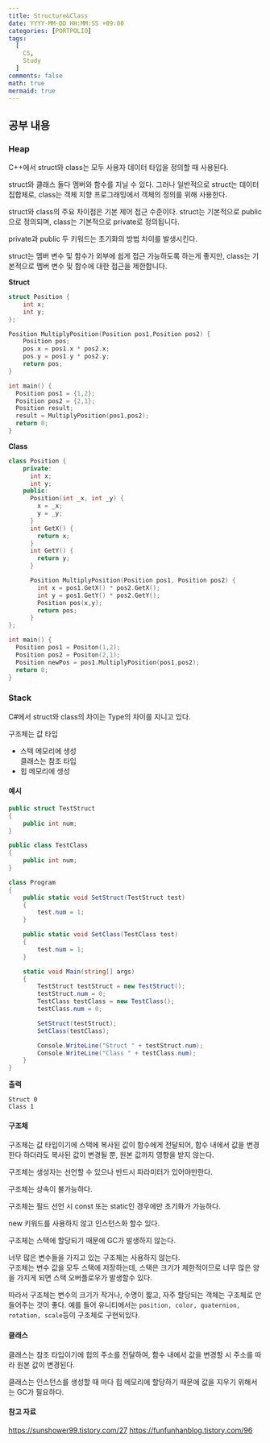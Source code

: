 ```yaml
---
title: Structure&Class
date: YYYY-MM-DD HH:MM:SS +09:00
categories: [PORTPOLIO]
tags:
  [
    CS,
    Study
  ]
comments: false
math: true
mermaid: true
---
```


## 공부 내용

### Heap

C++에서 struct와 class는 모두 사용자 데이터 타입을 정의할 때 사용된다.

struct와 클래스 둘다 멤버와 함수를 지닐 수 있다. 그러나 일반적으로 struct는 데이터 집합체로,
class는 객체 지향 프로그래밍에서 객체의 정의를 위해 사용한다.

struct와 class의 주요 차이점은 기본 제어 접근 수준이다. struct는 기본적으로 public으로 정의되며, 
class는 기본적으로 private로 정의됩니다.

private과 public 두 키워드는 초기화의 방법 차이를 발생시킨다.


struct는 멤버 변수 및 함수가 외부에 쉽게 접근 가능하도록 하는게 좋지만, class는 기본적으로 멤버 변수 및 함수에 대한 접근을 제한합니다.

**Struct**
```cpp
struct Position {
    int x;
    int y;
};

Position MultiplyPosition(Position pos1,Position pos2) {
    Position pos;
    pos.x = pos1.x * pos2.x;
    pos.y = pos1.y * pos2.y;
    return pos;
}

int main() {
  Position pos1 = {1,2};
  Position pos2 = {2,1};
  Position result;
  result = MultiplyPosition(pos1,pos2);
  return 0;
}
```
**Class**
```cpp
class Position {
    private:
      int x;
      int y;
    public:
      Position(int _x, int _y) {
        x = _x;
        y = _y;
      }
      int GetX() {
        return x;
      }
      int GetY() {
        return y;
      }

      Position MultiplyPosition(Position pos1, Position pos2) {
        int x = pos1.GetX() * pos2.GetX();
        int y = pos1.GetY() * pos2.GetY();
        Position pos(x,y); 
        return pos;
      }
};

int main() {
  Position pos1 = Positon(1,2);
  Position pos2 = Positon(2,1);
  Position newPos = pos1.MultiplyPosition(pos1,pos2);
  return 0;
}
```

### Stack

C#에서 struct와 class의 차이는 Type의 차이를 지니고 있다.

구조체는 값 타입  
- 스텍 메모리에 생성  
클래스는 참조 타입  
- 힙 메모리에 생성  


#### 예시
```csharp
public struct TestStruct
{
    public int num;
}

public class TestClass
{
    public int num;
}

class Program
{
    public static void SetStruct(TestStruct test)
    {
        test.num = 1;
    }

    public static void SetClass(TestClass test)
    {
        test.num = 1;
    }

    static void Main(string[] args)
    {
        TestStruct testStruct = new TestStruct();
        testStruct.num = 0;
        TestClass testClass = new TestClass();
        testClass.num = 0;

        SetStruct(testStruct);
        SetClass(testClass);

        Console.WriteLine("Struct " + testStruct.num);
        Console.WriteLine("Class " + testClass.num);
    }
}
```
**출력**
```
Struct 0
Class 1
```

#### 구조체

구조체는 값 타입이기에 스택에 복사된 값이 함수에게 전달되어, 함수 내에서 값을 변경한다 하더라도 복사된 값이 변경될 뿐, 원본 값까지 영향을 받지 않는다.

구조체는 생성자는 선언할 수 있으나 반드시 파라미터가 있어야만한다.

구조체는 상속이 불가능하다.

구조체는 필드 선언 시 const 또는 static인 경우에만 초기화가 가능하다.

new 키워드를 사용하지 않고 인스턴스화 할수 있다.

구조체는 스택에 할당되기 때문에 GC가 발생하지 않는다.

너무 많은 변수들을 가지고 있는 구조체는 사용하지 않는다.  
구조체는 변수 값을 모두 스택에 저장하는데, 스택은 크기가 제한적이므로 너무 많은 양을 가지게 되면 스택 오버플로우가 발생할수 있다.

따라서 구조체는 변수의 크기가 작거나, 수명이 짧고, 자주 할당되는 객체는 구조체로 만들어주는 것이 좋다.
예를 들어 유니티에서는 `position, color, quaternion, rotation, scale`등이 구조체로 구현되있다.

#### 클래스

클래스는 참조 타입이기에 힙의 주소를 전달하여, 함수 내에서 값을 변경할 시 주소를 따라 원본 값이 변경된다.

클래스는 인스턴스를 생성할 때 마다 힙 메모리에 할당하기 때문에 값을 지우기 위해서는 GC가 필요하다.


#### 참고 자료

<https://sunshower99.tistory.com/27>
<https://funfunhanblog.tistory.com/96>